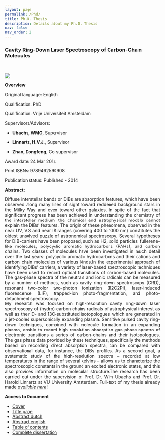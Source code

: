 ```yaml
---
layout: page
permalink: /Phd/
title: Ph.D. Thesis
description: Details about my Ph.D. Thesis
nav: false
nav_order: 2
---
```

<h3><strong>Cavity Ring-Down Laser Spectroscopy of Carbon-Chain Molecules</strong></h3>

<p>&nbsp;</p>

<p><img src="https://pws.yazd.ac.ir/haddad/wp-content/uploads/2021/10/Screen-Shot-1396-09-05-at-8.44.36-PM-768x434-1.png" /></p>

<p><strong>Overview</strong></p>

<section data-stickyheader="">
<nav role="navigation">
<p>Original language:&nbsp;English</p>

<p>Qualification:&nbsp;PhD</p>

<p>Qualification:&nbsp;Vrije Universiteit Amsterdam</p>

<p>Supervisors/Advisors:&nbsp;</p>

<ul>
	<li>
	<p><strong>Ubachs, WMG</strong>, Supervisor</p>
	</li>
	<li>
	<p><strong>Linnartz, H.V.J.</strong>, Supervisor</p>
	</li>
	<li>
	<p><strong>Zhao, Dongfeng</strong>, Co-supervisor</p>
	</li>
</ul>

<p>Award date:&nbsp;24 Mar 2014</p>

<p>Print ISBNs:&nbsp;9789462590908</p>

<p>Publication status:&nbsp;Published -&nbsp;2014</p>
</nav>
</section>

<section>
<p><strong>Abstract:&nbsp;</strong></p>
</section>

<p style="text-align: justify;">Diffuse interstellar bands or DIBs are absorption features, which have been observed along many lines of sight toward reddened background stars in the Milky Way and even toward other galaxies. In spite of the fact that significant progress has been achieved in understanding the chemistry of the interstellar medium, the chemical and astrophysical models cannot explain the DIBs&rsquo; features. The origin of these phenomena, observed in the near UV, VIS and near IR ranges (covering 400 to 1000 nm) constitutes the oldest unsolved puzzle of astronomical spectroscopy. Several hypotheses for DIB-carriers have been proposed, such as H2, solid particles, fullerene-like molecules, polycyclic aromatic hydrocarbons (PAHs), and carbon chains. Two classes of molecules have been investigated in much detail over the last years: polycyclic aromatic hydrocarbons and their cations and carbon chain molecules of various kinds.In the experimental approach of identifying DIBs&rsquo; carriers, a variety of laser-based spectroscopic techniques have been used to record optical transitions of carbon-based molecules. The gas-phase spectra of the neutrals and ionic radicals can be measured by a number of methods, such as cavity ring-down spectroscopy (CRD), resonant two-color two-photon ionization (R2C2PI), laser-induced fluorescence (LIF), trapped-ion photo-fragmentation, and photo-detachment spectroscopy.<br />
My research was focused on high-resolution cavity ring-down laser spectroscopy of (hydro)-carbon chains radicals of astrophysical interest as well as their D- and 13C-substituted isotopologues, which are generated in a jet-cooled supersonically expanding plasma. Sensitive pulsed cavity ring-down techniques, combined with molecule formation in an expanding plasma, enable to record high-resolution absorption gas phase spectra of electronic transitions a series of carbon-chains and their isotopologues. The gas phase data provided by these techniques, specifically the methods based on recording direct absorption spectra, can be compared with observational data, for instance, the DIBs profiles. As a second goal, a systematic study of the high-resolution spectra &ndash; recorded at low temperatures in the range of several kelvins &ndash; allows us to characterize the spectroscopic constants in the ground an excited electronic states, and this also provides information on molecular structure.The research has been carried out under the supervision of Prof. Dr. Wim Ubachs and Prof. Dr. Harold Linnartz at VU University Amsterdam.&nbsp;Full-text of my thesis&nbsp;already made<a href="https://research.vu.nl/en/publications/cavity-ring-down-laser-spectroscopy-of-carbon-chain-molecules">&nbsp;<em>available here</em></a>!</p>

<p><strong>Access to Document</strong></p>

<ul>
	<li><a href="https://research.vu.nl/files/42125199/cover.pdf" onclick="if (this.href) {window.open(this.href)}; return false;">Cover</a></li>
	<li><a href="https://research.vu.nl/files/42125201/title%20page.pdf" onclick="if (this.href) {window.open(this.href)}; return false;">Title page</a></li>
	<li><a href="https://research.vu.nl/files/42125203/abstract%20dutch.pdf" onclick="if (this.href) {window.open(this.href)}; return false;">Abstract dutch</a></li>
	<li><a href="https://research.vu.nl/files/42125205/abstract%20english.pdf" onclick="if (this.href) {window.open(this.href)}; return false;">Abstract english</a></li>
	<li><a href="https://research.vu.nl/files/42125207/table%20of%20contents.pdf" onclick="if (this.href) {window.open(this.href)}; return false;">Table of contents</a></li>
	<li><a href="https://research.vu.nl/files/42125209/complete%20dissertation.pdf" onclick="if (this.href) {window.open(this.href)}; return false;">Complete dissertation</a></li>
</ul>

<p>&nbsp;</p>
